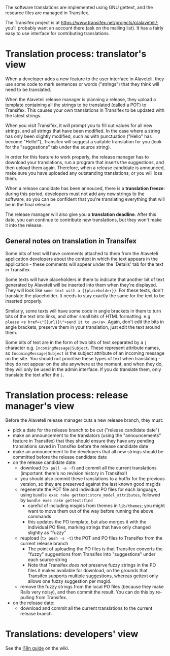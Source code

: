 The software translations are implemented using GNU gettext, and the
resource files are managed in Transifex.

The Transifex project is at
https://www.transifex.net/projects/p/alaveteli/; you'll probably want
an account there (ask on the mailing list).  It has a fairly easy to
use interface for contributing translations.

# Translation process: translator's view

When a developer adds a new feature to the user interface in
Alaveteli, they use some code to mark sentences or words ("strings")
that they think will need to be translated.

When the Alaveteli release manager is planning a release, they upload
a template containing all the strings to be translated (called a POT)
to Transifex.  This causes your own translations in Transifex to be
updated with the latest strings.

When you visit Transifex, it will prompt you to fill out values for
all new strings, and all strings that have been modified.  In the case
where a string has only been slightly modified, such as with
punctuation ("Hello" has become "Hello!"), Transifex will suggest a
suitable translation for you (look for the "suggestions" tab under the
source string).

In order for this feature to work properly, the release manager has to
download your translations, run a program that inserts the
suggestions, and then upload them again.  Therefore, when a release
candidate is announced, make sure you have uploaded any outstanding
translations, or you will lose them.

When a release candidate has been annouced, there is a **translation
freeze**: during this period, developers must not add any new strings
to the software, so you can be confident that you're translating
everything that will be in the final release.

The release manager will also give you a **translation deadline**.  After
this date, you can continue to contribute new translations, but they
won't make it into the release.

## General notes on translation in Transifex

Some bits of text will have comments attached to them from the Alaveteli
application developers about the context in which the text appears in the
application - these comments will appear under the 'Details' tab for the
text in Transifex.

Some texts will have placeholders in them to indicate that another bit of text generated by Alaveteli will be inserted into them when they're displayed. They will look like `some text with a {{placeholder}}`. For these texts, don't translate the placeholder. It needs to stay exactly the same for the text to be inserted properly.

Similarly, some texts will have some code in angle brackets in them to turn bits of the text into links, and other small bits of HTML formatting. e.g. `please <a href=\"{{url}}\">send it to us</a>`. Again, don't edit the bits in angle brackets, preserve them in your translation, just edit the text around them.

Some bits of text are in the form of two bits of text separated by a `|`
character e.g. `IncomingMessage|Subject`. These represent attribute names, so
`IncomingMessage|Subject` is the subject attribute of an incoming message on
the site. You should not prioritise these types of text when translating -
they do not appear on the site anywhere at the moment, and when they do,
they will only be used in the admin interface. If you do translate them, only
translate the text after the `|`.

# Translation process: release manager's view

Before the Alaveteli release manager cuts a new release branch, they
must:

* pick a date for the release branch to be cut ("release candidate date")
* make an announcement to the translators (using the "announcements"
  feature in Transifex) that they should ensure they have any pending
  translations saved in Transifex before the release candidate date
* make an announcement to the developers that all new strings should
  be committed before the release candidate date
* on the release candidate date:
    * download (`tx pull -a -f`) and commit all the current translations (important:
      there's no revision history in Transifex!)
    * you should also commit these translations to a hotfix for the
      previous version, so they are preserved against the last known
      good msgids
    * regenerate the POT file and individual PO files for each
      language, using `bundle exec rake
      gettext:store_model_attributes`, followed by `bundle exec rake
      gettext:find`
        * careful of including msgids from themes in `lib/themes`;
          you might want to move them out of the way before running
          the above commands
        * this updates the PO template, but also merges it with the
          individual PO files, marking strings that have only changed
          slightly as "fuzzy"
    * reupload (`tx push -s -t`) the POT and PO files to Transifex from the
      current release branch
        * The point of uploading the PO files is that Transifex
          converts the "fuzzy" suggestions from Transifex into
          "suggestions" under each source string
        * Note that Transifex *does not* preserve fuzzy strings in the
          PO files it makes available for download, on the grounds
          that Transifex supports multiple suggestions, whereas
          gettext only allows one fuzzy suggestion per msgid.
    * remove the fuzzy strings from the local PO files (because they
      make Rails very noisy), and then commit the result. You can do
      this by re-pulling from Transifex.
* on the release date:
    * download and commit all the current translations to the current
      release branch

# Translations: developers' view

See the [I18n guide](https://github.com/mysociety/alaveteli/wiki/I18n-guide) on the wiki.
